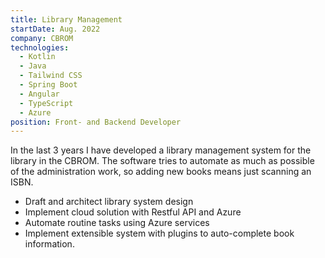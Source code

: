 ```yaml
---
title: Library Management
startDate: Aug. 2022
company: CBROM
technologies:
  - Kotlin
  - Java
  - Tailwind CSS
  - Spring Boot
  - Angular
  - TypeScript
  - Azure
position: Front- and Backend Developer
---
```

In the last 3 years I have developed a library management system for the library in the CBROM. The software tries to automate as much as possible of the administration work, so adding new books means just scanning an ISBN.

* Draft and architect library system design
* Implement cloud solution with Restful API and Azure
* Automate routine tasks using Azure services
* Implement extensible system with plugins to auto-complete book information.